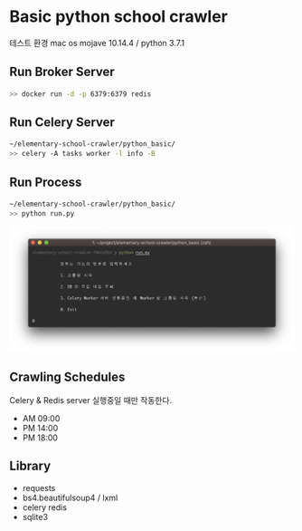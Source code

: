 # Basic python school crawler

테스트 환경 mac os mojave 10.14.4 / python 3.7.1

## Run Broker Server

```bash
>> docker run -d -p 6379:6379 redis
```

## Run Celery Server

```bash
~/elementary-school-crawler/python_basic/
>> celery -A tasks worker -l info -B
```

## Run Process

```bash
~/elementary-school-crawler/python_basic/
>> python run.py
```

![run_process](readme_image/run_process.png)

## Crawling Schedules

Celery & Redis server 실행중일 때만 작동한다.

- AM 09:00
- PM 14:00
- PM 18:00

## Library

- requests
- bs4.beautifulsoup4 / lxml
- celery redis
- sqlite3
